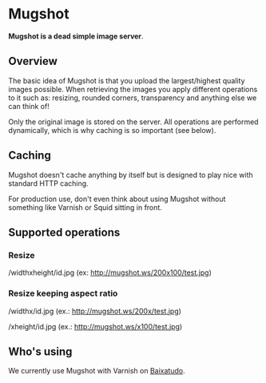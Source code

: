 Mugshot
=======

**Mugshot is a dead simple image server**.


Overview
--------

The basic idea of Mugshot is that you upload the largest/highest quality images
possible. When retrieving the images you apply different operations to it such
as: resizing, rounded corners, transparency and anything else we can think of!

Only the original image is stored on the server. All operations are performed
dynamically, which is why caching is so important (see below).


Caching
-------

Mugshot doesn't cache anything by itself but is designed to play nice with
standard HTTP caching.

For production use, don't even think about using Mugshot without something like
Varnish or Squid sitting in front.


Supported operations
--------------------

### Resize

/widthxheight/id.jpg (ex: http://mugshot.ws/200x100/test.jpg)

### Resize keeping aspect ratio

/widthx/id.jpg (ex.: http://mugshot.ws/200x/test.jpg)

/xheight/id.jpg (ex.: http://mugshot.ws/x100/test.jpg)


Who's using
-----------

We currently use Mugshot with Varnish on [Baixatudo](http://www.baixatudo.com.br).

